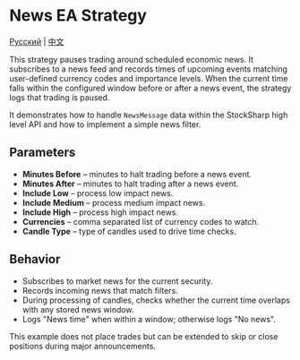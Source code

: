 # News EA Strategy
[Русский](README_ru.md) | [中文](README_cn.md)

This strategy pauses trading around scheduled economic news. It subscribes to a news feed and records times of upcoming events matching user-defined currency codes and importance levels. When the current time falls within the configured window before or after a news event, the strategy logs that trading is paused.

It demonstrates how to handle `NewsMessage` data within the StockSharp high level API and how to implement a simple news filter.

## Parameters
- **Minutes Before** – minutes to halt trading before a news event.
- **Minutes After** – minutes to halt trading after a news event.
- **Include Low** – process low impact news.
- **Include Medium** – process medium impact news.
- **Include High** – process high impact news.
- **Currencies** – comma separated list of currency codes to watch.
- **Candle Type** – type of candles used to drive time checks.

## Behavior
- Subscribes to market news for the current security.
- Records incoming news that match filters.
- During processing of candles, checks whether the current time overlaps with any stored news window.
- Logs "News time" when within a window; otherwise logs "No news".

This example does not place trades but can be extended to skip or close positions during major announcements.
